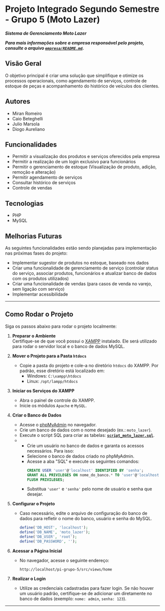 # Projeto Integrado Segundo Semestre - Grupo 5 (Moto Lazer)

_**Sistema de Gerenciamento Moto Lazer**_

_**Para mais informações sobre a empresa responsável pelo projeto, consulte o arquivo [`empresa/README.md`](empresa/README.md).**_

## Visão Geral
O objetivo principal é criar uma solução que simplifique e otimize os processos operacionais, como agendamento de serviços, controle de estoque de peças e acompanhamento do histórico de veículos dos clientes.

## Autores
- Miran Romeiro
- Caio Beteghelli
- Julio Marsola
- Diogo Aureliano

## Funcionalidades
- Permitir a visualização dos produtos e serviços oferecidos pela empresa
- Permitir a realização de um login exclusivo para funcionários
- Permitir o gerenciamento de estoque (Visualização de produto, adição, remoção e alteração)
- Permitir agendamento de serviços
- Consultar histórico de serviços
- Controle de vendas

## Tecnologias
- PHP
- MySQL

## Melhorias Futuras

As seguintes funcionalidades estão sendo planejadas para implementação nas próximas fases do projeto:
- Implementar sugestor de produtos no estoque, baseado nos dados
- Criar uma funcionalidade de gerenciamento de serviço (controlar status do serviço, associar produtos, funcionários e atualizar banco de dados com os produtos utilizados)
- Criar uma funcionalidade de vendas (para casos de venda no varejo, sem ligação com serviço)
- Implementar acessibilidade

---

## Como Rodar o Projeto

Siga os passos abaixo para rodar o projeto localmente:

1. **Preparar o Ambiente**  
   Certifique-se de que você possui o [XAMPP](https://www.apachefriends.org/index.html) instalado. Ele será utilizado para rodar o servidor local e o banco de dados MySQL.

2. **Mover o Projeto para a Pasta `htdocs`**  
   - Copie a pasta do projeto e cole-a no diretório `htdocs` do XAMPP. Por padrão, esse diretório está localizado em:  
     - Windows: `C:\xampp\htdocs`
     - Linux: `/opt/lampp/htdocs`

3. **Iniciar os Serviços do XAMPP**  
   - Abra o painel de controle do XAMPP.
   - Inicie os módulos `Apache` e `MySQL`.

4. **Criar o Banco de Dados**  
   - Acesse o [phpMyAdmin](http://localhost/phpmyadmin/) no navegador.  
   - Crie um banco de dados com o nome desejado (ex.: `moto_lazer`).  
   - Execute o script SQL para criar as tabelas: **[`script_moto_lazer.sql`](script_moto_lazer.sql)**.
   - - Crie um usuário no banco de dados e garanta os acessos necessários. Para isso:  
     - Selecione o banco de dados criado no phpMyAdmin.  
     - Acesse a aba "SQL" e execute os seguintes comandos:  
       ```sql
       CREATE USER 'user'@'localhost' IDENTIFIED BY 'senha';
       GRANT ALL PRIVILEGES ON nome_do_banco.* TO 'user'@'localhost';
       FLUSH PRIVILEGES;
       ```
     - Substitua `'user'` e `'senha'` pelo nome de usuário e senha que desejar. 

5. **Configurar o Projeto**  
   - Caso necessário, edite o arquivo de configuração do banco de dados para refletir o nome do banco, usuário e senha do MySQL.  
     ```php
     define('DB_HOST', 'localhost');
     define('DB_NAME', 'moto_lazer');
     define('DB_USER', 'root');
     define('DB_PASSWORD', '');
     ```

6. **Acessar a Página Inicial**  
   - No navegador, acesse o seguinte endereço:  
     ```
     http://localhost/pi-grupo-5/src/views/home
     ```

7. **Realizar o Login**  
   - Utilize as credenciais cadastradas para fazer login. Se não houver um usuário padrão, certifique-se de adicionar um diretamente no banco de dados (exemplo: `nome: admin`, `senha: 123`).

---

